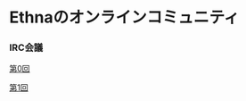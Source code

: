 # Ethnaのオンラインコミュニティ
### IRC会議 [](ethna-community-topic-online.html#o8a354c5 "o8a354c5")

[第0回](ethna-community-topic-online-meeting_20060706.html "ethna-community-topic-online-meeting\_20060706 (224d)")

[第1回](ethna-community-topic-online-meeting_20060720.html "ethna-community-topic-online-meeting\_20060720 (1240d)")

<!-- ??END id:body -->
<!-- ??BEGIN id:summary --><!-- ??END id:note -->
